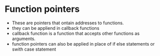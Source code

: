 # Function pointers
* These are pointers that ontain addresses to functions.
* they can be appliend in callback functions
* callback function is a function that accepts other functions as arguments.
* function pointers can also be applied in place of if else statements or swith case statement
